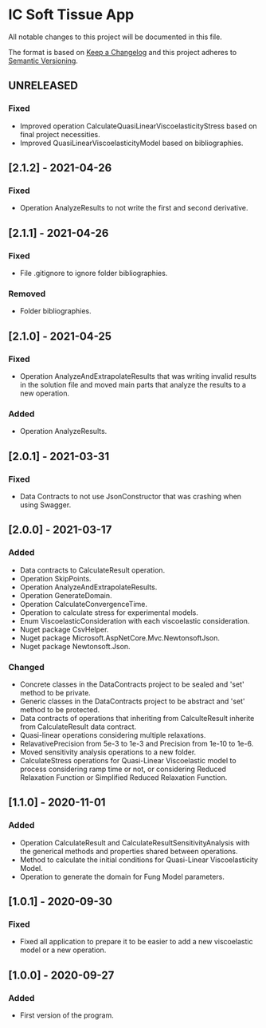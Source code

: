 # IC Soft Tissue App
All notable changes to this project will be documented in this file.

The format is based on [Keep a Changelog](http://keepachangelog.com/en/1.0.0/)
and this project adheres to [Semantic Versioning](http://semver.org/spec/v2.0.0.html).

## UNRELEASED
### Fixed
 - Improved operation CalculateQuasiLinearViscoelasticityStress based on final project necessities.
 - Improved QuasiLinearViscoelasticityModel based on bibliographies.

## [2.1.2] - 2021-04-26
### Fixed
 - Operation AnalyzeResults to not write the first and second derivative.

## [2.1.1] - 2021-04-26
### Fixed
 - File .gitignore to ignore folder bibliographies.
### Removed
 - Folder bibliographies.

## [2.1.0] - 2021-04-25
### Fixed
 - Operation AnalyzeAndExtrapolateResults that was writing invalid results in the solution file and moved main parts that analyze the results to a new operation.
### Added
 - Operation AnalyzeResults.

## [2.0.1] - 2021-03-31
### Fixed
 - Data Contracts to not use JsonConstructor that was crashing when using Swagger.

## [2.0.0] - 2021-03-17
### Added
 - Data contracts to CalculateResult operation.
 - Operation SkipPoints.
 - Operation AnalyzeAndExtrapolateResults.
 - Operation GenerateDomain.
 - Operation CalculateConvergenceTime.
 - Operation to calculate stress for experimental models.
 - Enum ViscoelasticConsideration with each viscoelastic consideration.
 - Nuget package CsvHelper.
 - Nuget package Microsoft.AspNetCore.Mvc.NewtonsoftJson.
 - Nuget package Newtonsoft.Json.
### Changed
 - Concrete classes in the DataContracts project to be sealed and 'set' method to be private.
 - Generic classes in the DataContracts project to be abstract and 'set' method to be protected.
 - Data contracts of operations that inheriting from CalculteResult inherite from CalculateResult data contract.
 - Quasi-linear operations considering multiple relaxations.
 - RelavativePrecision from 5e-3 to 1e-3 and Precision from 1e-10 to 1e-6.
 - Moved sensitivity analysis operations to a new folder.
 - CalculateStress operations for Quasi-Linear Viscoelastic model to process considering ramp time or not, or considering Reduced Relaxation Function or Simplified Reduced Relaxation Function.

## [1.1.0] - 2020-11-01
### Added
 - Operation CalculateResult and CalculateResultSensitivityAnalysis with the generical methods and properties shared between operations.
 - Method to calculate the initial conditions for Quasi-Linear Viscoelasticity Model.
 - Operation to generate the domain for Fung Model parameters.

## [1.0.1] - 2020-09-30
### Fixed
 - Fixed all application to prepare it to be easier to add a new viscoelastic model or a new operation.

## [1.0.0] - 2020-09-27
### Added
 - First version of the program.